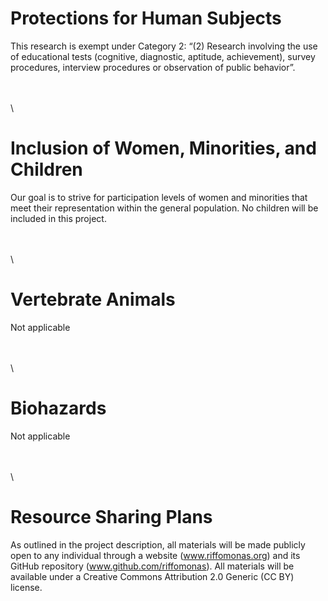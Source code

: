 # Protections for Human Subjects

This research is exempt under Category 2: “(2) Research involving the use of educational tests (cognitive, diagnostic, aptitude, achievement), survey procedures, interview procedures or observation of public behavior”.

\
\
\

# Inclusion of Women, Minorities, and Children

Our goal is to strive for participation levels of women and minorities that meet their representation within the general population. No children will be included in this project.

\
\
\

# Vertebrate Animals

Not applicable

\
\
\

# Biohazards

Not applicable

\
\
\

# Resource Sharing Plans

As outlined in the project description, all materials will be made publicly open to any individual through a website (www.riffomonas.org) and its GitHub repository (www.github.com/riffomonas). All materials will be available under a Creative Commons Attribution 2.0 Generic (CC BY) license.
